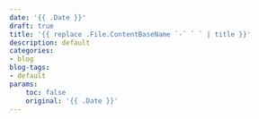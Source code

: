 ```yaml
---
date: '{{ .Date }}'
draft: true
title: '{{ replace .File.ContentBaseName `-` ` ` | title }}'
description: default
categories:
- blog
blog-tags:
- default
params:
    toc: false
    original: '{{ .Date }}' 
---
```

